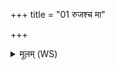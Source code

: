 +++
title = "01 रुजश्च मा"

+++
<details><summary>मूलम् (WS)</summary>

रुजश्च मा वेनश्च मा हासिष्टामुर्वश्च मा चमसश्च  
मा हासिष्टां विमोकश्च मार्द्रपविश्च मा हाशिष्टामार्द्रदानुश्च  
मा मातरिश्वा च मा हासिष्टां मूर्धा च मा विधर्मा च  
मा हासिष्टां धर्ता च मा धरुणश्च मा हासिष्टां  
मृधश्च मा वैमृधश्च मा हासिष्टाम् ॥ १ ॥
</details>